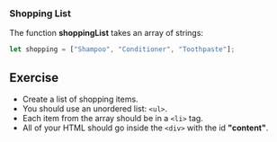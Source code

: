 ### Shopping List

The function **shoppingList** takes an array of strings:

```js
let shopping = ["Shampoo", "Conditioner", "Toothpaste"];
```

## Exercise

* Create a list of shopping items.
* You should use an unordered list: `<ul>`.
* Each item from the array should be in a `<li>` tag.
* All of your HTML should go inside the `<div>` with the id **"content"**.


